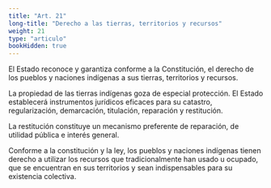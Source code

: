 ```yaml
---
title: "Art. 21"
long-title: "Derecho a las tierras, territorios y recursos"
weight: 21
type: "articulo"
bookHidden: true
---
```

El Estado reconoce y garantiza conforme a la Constitución, el derecho de los pueblos y naciones indígenas a sus tierras, territorios y recursos.
 
La propiedad de las tierras indígenas goza de especial protección. El Estado establecerá instrumentos jurídicos eficaces para su catastro, regularización, demarcación, titulación, reparación y restitución. 
 
La restitución constituye un mecanismo preferente de reparación, de utilidad pública e interés general.

Conforme a la constitución y la ley, los pueblos y naciones indígenas tienen derecho a utilizar los recursos que tradicionalmente han usado u ocupado, que se encuentran en sus territorios y sean indispensables para su existencia colectiva.
